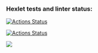 ### Hexlet tests and linter status:
[![Actions Status](https://github.com/maksimowich/python-project-lvl2/workflows/hexlet-check/badge.svg)](https://github.com/maksimowich/python-project-lvl2/actions)

[![Actions Status](https://github.com/maksimowich/python-project-lvl2/workflows/my_test/badge.svg)](https://github.com/maksimowich/python-project-lvl2/actions)

<a href="https://codeclimate.com/github/maksimowich/python-project-lvl2/maintainability"><img src="https://api.codeclimate.com/v1/badges/4cef0a6e4a5d644a1961/maintainability" /></a>
